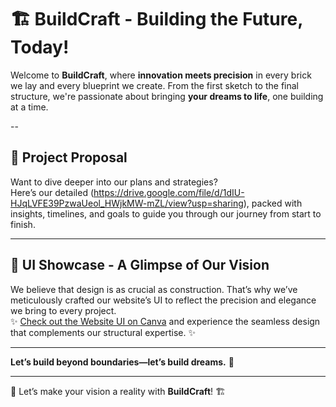 # 🏗️ **BuildCraft** - Building the Future, Today! 

Welcome to **BuildCraft**, where **innovation meets precision** in every brick we lay and every blueprint we create. From the first sketch to the final structure, we're passionate about bringing **your dreams to life**, one building at a time.

--

## 📑 **Project Proposal**  
Want to dive deeper into our plans and strategies?  
Here’s our detailed (https://drive.google.com/file/d/1dIU-HJqLVFE39PzwaUeol_HWjkMW-mZL/view?usp=sharing), packed with insights, timelines, and goals to guide you through our journey from start to finish.

---

## 🎨 **UI Showcase - A Glimpse of Our Vision**  
We believe that design is as crucial as construction. That’s why we’ve meticulously crafted our website’s UI to reflect the precision and elegance we bring to every project.  
✨ [Check out the Website UI on Canva](link-to-your-canva-design) and experience the seamless design that complements our structural expertise. ✨

---
 
**Let’s build beyond boundaries—let’s build dreams.** 💪

---


🚀 Let’s make your vision a reality with **BuildCraft**! 🏗️
